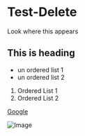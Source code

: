 # Test-Delete
Look where this appears
## This is heading

- un ordered list 1
- un ordered list 2

1. Ordered List 1
1. Ordered List 2

[Google](https://www.google.com/)

![Image](https://www.gettyimages.com/detail/photo/canine-unit-royalty-free-image/155099701)


